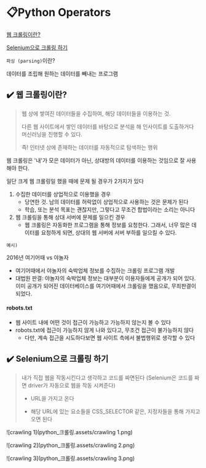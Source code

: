 # 📋Python Operators

[웹 크롤링이란?](#%EF%B8%8F-웹-크롤링이란?)

[Selenium으로 크롤링 하기](#%EF%B8%8F-selenium으로-크롤링-하기)



`파싱 (parsing)`이란?

데이터를 조립해 원하는 데이터를 빼내는 프로그램



## ✔️ 웹 크롤링이란?

> 웹 상에 쌓여진 데이터들을 수집하여, 해당 데이터들을 이용하는 것.
>
> 다른 웹 사이트에서 쌓인 데이터를 바탕으로 분석을 해 인사이트를 도출하거다 머신러닝을 진행할 수 있다.
>
> 즉! 인터넷 상에 존재하는 데이터를 자동적으로 탐색하는 행위

웹 크롤링은 '내'가 모은 데이터가 아닌, 상대방의 데이터를 이용하는 것임으로 잘 사용해야 한다.

일단 크게 웹 크롤링일 했을 때에 문제 될 경우가 2가지가 있다

1. 수집한 데이터를 상업적으로 이용했을 경우
   - 당연한 것. 남의 데이터를 허락없이 상업적으로 사용하는 것은 문제가 된다
   - 학습, 또는 분석 목표는 괜찮지만, 그렇다고 무조건 합법이라는 소리는 아니다
2. 웹 크롤링을 통해 상대 서버에 문제를 일으킨 경우
   - 웹 크롤링은 자동화한 프로그램을 통해 정보를 요청한다. 그래서, 너무 많은 데이터를 요청하게 되면, 상대의 웹 서버에 서버 부하를 일으킬 수 있다.

`예시)`

2016년 여기어때 vs 야놀자

- 여기어때에서 야놀자의 숙박업체 정보를 수집하는 크롤링 프로그램 개발
- 대법원 판결: 야놀자의 숙박업체 정보는 대부분이 이용자들에게 공개가 되어 있다. 이미 공개가 되어진 데이터베이스를 여기어때에서 크롤링을 했음으로, 무죄판결이 되었다.



#### robots.txt

- 웹 사이트 내에 어떤 것이 접근이 가능하고 가능하지 않는지 볼 수 있다
- robots.txt에 접근이 가능하지 않게 나와 있다고, 무조건 접근이 불가능하지 않다
  - 다만, 계속 접근을 시도하다보면 웹 사이트 측에서 불법행위로 생각할 수 있다



## ✔️ Selenium으로 크롤링 하기

> 내가 직접 웹을 작동시킨다고 생각하고 코드를 짜면된다 (Selenium은 코드를 짜면 driver가 자동으로 웹을 작동 시켜준다)
>
> - URL을 가지고 온다
>
> - 해당 URL에 있는 요소들을 CSS_SELECTOR 같은, 지정자들을 통해 가지고 오면 된다

![crawling 1](python_크롤링.assets/crawling 1.png)

![crawling 2](python_크롤링.assets/crawling 2.png)

![crawling 3](python_크롤링.assets/crawling 3.png)



